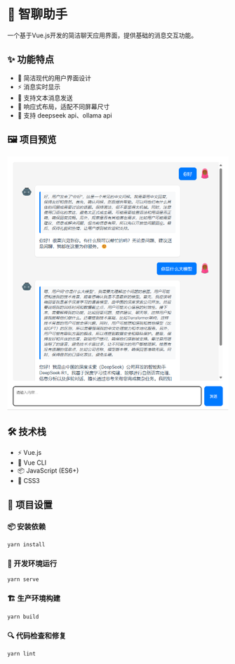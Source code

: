 # 💬 智聊助手

一个基于Vue.js开发的简洁聊天应用界面，提供基础的消息交互功能。

## ✨ 功能特点

- 🎨 简洁现代的用户界面设计
- ⚡️ 消息实时显示
- 📝 支持文本消息发送
- 📱 响应式布局，适配不同屏幕尺寸
- 🤖 支持 deepseek api、ollama api

## 🖼️ 项目预览

![聊天应用界面](./doc/chat.png)

## 🛠️ 技术栈

- ⚡️ Vue.js
- 🔧 Vue CLI
- 📦 JavaScript (ES6+)
- 🎨 CSS3

## 🚀 项目设置

### 📦 安装依赖
```
yarn install
```

### 🔧 开发环境运行
```
yarn serve
```

### 🏗️ 生产环境构建
```
yarn build
```

### 🔍 代码检查和修复
```
yarn lint
```


